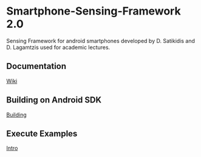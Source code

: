 # Smartphone-Sensing-Framework 2.0
Sensing Framework for android smartphones developed by D. Satikidis and D. Lagamtzis used for academic lectures.

## Documentation
[Wiki](https://github.com/MrDio/Smartphone-Sensing-Framework/wiki/System%C3%BCbersicht)


## Building on Android SDK
[Building](https://github.com/MrDio/Smartphone-Sensing-Framework/wiki/Building-with-Android-SDK)

## Execute Examples

[Intro](https://github.com/MrDio/Smartphone-Sensing-Framework/wiki/Execute-Example)

